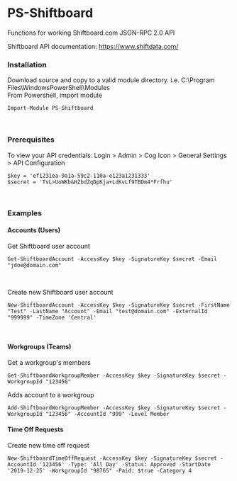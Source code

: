 # PS-Shiftboard
Functions for working Shiftboard.com JSON-RPC 2.0 API

Shiftboard API documentation: https://www.shiftdata.com/
&nbsp;
&nbsp;
### Installation

Download source and copy to a valid module directory. i.e. C:\Program Files\WindowsPowerShell\Modules\
From Powershell, import module

    Import-Module PS-Shiftboard
    
&nbsp;
&nbsp;
    
    
### Prerequisites

To view your API credentials: Login > Admin > Cog Icon > General Settings > API Configuration

    $key = 'ef1231ea-9a1a-59c2-110a-e123a1231333' 
    $secret = 'TvL>UoWKb&HZbdZqDpKja+LdKvLf9TBDm4*Frfhu'


&nbsp;
&nbsp;

### Examples


#### Accounts (Users)

Get Shiftboard user account

    Get-ShiftboardAccount -AccessKey $key -SignatureKey $secret -Email "jdoe@domain.com"

&nbsp;

Create new Shiftboard user account

    New-ShiftboardAccount -AccessKey $key -SignatureKey $secret -FirstName "Test" -LastName "Account" -Email "test@domain.com" -ExternalId "999999" -TimeZone 'Central'

&nbsp;

#### Workgroups (Teams)

Get a workgroup's members

    Get-ShiftboardWorkgroupMember -AccessKey $key -SignatureKey $secret -WorkgroupId "123456"


Adds account to a workgroup

    Add-ShiftboardWorkgroupMember -AccessKey $key -SignatureKey $secret -WorkgroupId "123456" -AccountId "999" -Level Member
    
#### Time Off Requests

Create new time off request

    New-ShiftboardTimeOffRequest -AccessKey $key -SignatureKey $secret -AccountId '123456' -Type: 'All Day' -Status: Approved -StartDate '2019-12-25' -WorkgroupId "98765" -Paid: $true -Category 4
    
    
    
